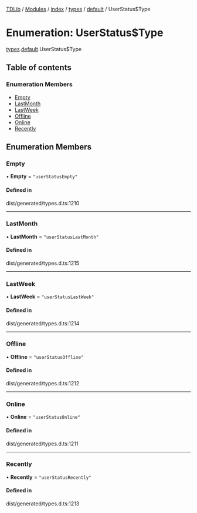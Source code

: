 [TDLib](../README.md) / [Modules](../modules.md) / [index](../modules/index.md) / [types](../modules/index.types.md) / [default](../modules/index.types.default.md) / UserStatus$Type

# Enumeration: UserStatus$Type

[types](../modules/index.types.md).[default](../modules/index.types.default.md).UserStatus$Type

## Table of contents

### Enumeration Members

- [Empty](index.types.default.UserStatus_Type.md#empty)
- [LastMonth](index.types.default.UserStatus_Type.md#lastmonth)
- [LastWeek](index.types.default.UserStatus_Type.md#lastweek)
- [Offline](index.types.default.UserStatus_Type.md#offline)
- [Online](index.types.default.UserStatus_Type.md#online)
- [Recently](index.types.default.UserStatus_Type.md#recently)

## Enumeration Members

### Empty

• **Empty** = ``"userStatusEmpty"``

#### Defined in

dist/generated/types.d.ts:1210

___

### LastMonth

• **LastMonth** = ``"userStatusLastMonth"``

#### Defined in

dist/generated/types.d.ts:1215

___

### LastWeek

• **LastWeek** = ``"userStatusLastWeek"``

#### Defined in

dist/generated/types.d.ts:1214

___

### Offline

• **Offline** = ``"userStatusOffline"``

#### Defined in

dist/generated/types.d.ts:1212

___

### Online

• **Online** = ``"userStatusOnline"``

#### Defined in

dist/generated/types.d.ts:1211

___

### Recently

• **Recently** = ``"userStatusRecently"``

#### Defined in

dist/generated/types.d.ts:1213
